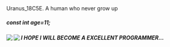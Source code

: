<div>Uranus_18C5E. A human who never grow up</div>
<h5>const int age=11;</h5>
<p> </p>
<img   align="left" src="https://github-readme-stats.vercel.app/api/top-langs/?username=Uranus-18C5E&locale=en&line_height=45&theme=dark&langs_count=5"/>
<img   align="left" src="https://github-readme-stats.vercel.app/api?username=Uranus-18C5E&locale=en&line_height=33&show_icons=true&hide=&theme=dark&rank_icon=github"/>
<p> </p>
<h5>I HOPE I WILL BECOME A EXCELLENT PROGRAMMER...</h5>
